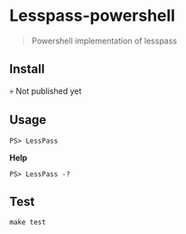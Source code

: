 # Lesspass-powershell

> Powershell implementation of lesspass

## Install

:skull: Not published yet
<!-- 
    PS> Install-Module LessPass -Scope CurrentUser 
-->

## Usage

    PS> LessPass

**Help**

    PS> LessPass -?

## Test

    make test